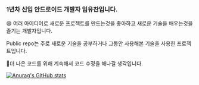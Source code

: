 ### 1년차 신입 안드로이드 개발자 임유찬입니다.

😄 여러 아이디어로 새로운 프로젝트를 만드는것을 좋아하고 새로운 기술을 배우는것을 즐기는 개발자입니다.

Public repo는 주로 새로운 기술을 공부하거나 그동안 사용해본 기술을 사용한 프로젝트입니다.

🤔더 나은 코드를 위해 계속해서 코드 수정을 해나갈 생각입니다.

[![Anurag's GitHub stats](https://github-readme-stats.vercel.app/api?username=LimYuChan)](https://github.com/anuraghazra/github-readme-stats)
<!--
**LimYuChan/LimYuChan** is a ✨ _special_ ✨ repository because its `README.md` (this file) appears on your GitHub profile.

Here are some ideas to get you started:

- 🔭 I’m currently working on ...
- 🌱 I’m currently learning ...
- 👯 I’m looking to collaborate on ...
- 🤔 I’m looking for help with ...
- 💬 Ask me about ...
- 📫 How to reach me: ...
- 😄 Pronouns: ...
- ⚡ Fun fact: ...
-->
